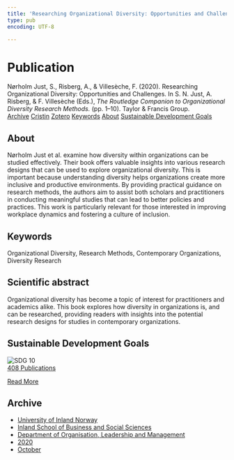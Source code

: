 ```yaml
---
title: 'Researching Organizational Diversity: Opportunities and Challenges'
type: pub
encoding: UTF-8

---
```

<h1>Publication</h1>
<article id="csl-bib-container-PGHYRSCN" class="csl-bib-container">
  <div class="csl-bib-body"> <div class="csl-entry">Nørholm Just, S., Risberg, A., &#38; Villesèche, F. (2020). Researching Organizational Diversity: Opportunities and Challenges. In S. N. Just, A. Risberg, &#38; F. Villesèche (Eds.), <i>The Routledge Companion to Organizational Diversity Research Methods.</i> (pp. 1–10). Taylor &#38; Francis Group.</div> </div>
  <div class="csl-bib-buttons">
    <a href="#taxonomy-article-PGHYRSCN" alt="archive" class="csl-bib-button">Archive</a>
    <a href="https://app.cristin.no/results/show.jsf?id=1840534" alt="Cristin" class="csl-bib-button">Cristin</a>
    <a href="http://zotero.org/groups/5881554/items/PGHYRSCN" alt="Zotero" class="csl-bib-button">Zotero</a>
    <a href="#keywords-article-PGHYRSCN" alt="keywords" class="csl-bib-button">Keywords</a>
    <a href="#about-article-PGHYRSCN" alt="about_pub" class="csl-bib-button">About</a>
    <a href="#sdg-article-PGHYRSCN" alt="sdg" class="csl-bib-button">Sustainable Development Goals</a>
  </div>
  <div id="csl-bib-meta-container-PGHYRSCN"></div>
</article>
<div id="csl-bib-meta-PGHYRSCN" class="csl-bib-meta">
  <article id="about-article-PGHYRSCN" class="about_pub-article">
    <h1>About</h1>
    Nørholm Just et al. examine how diversity within organizations can be studied effectively. Their book offers valuable insights into various research designs that can be used to explore organizational diversity. This is important because understanding diversity helps organizations create more inclusive and productive environments. By providing practical guidance on research methods, the authors aim to assist both scholars and practitioners in conducting meaningful studies that can lead to better policies and practices. This work is particularly relevant for those interested in improving workplace dynamics and fostering a culture of inclusion.
  </article>
  <article id="keywords-article-PGHYRSCN" class="keywords-article">
    <h1>Keywords</h1>
    Organizational Diversity, Research Methods, Contemporary Organizations, Diversity Research
  </article>
  <article id="abstract-article-PGHYRSCN" class="abstract-article">
    <h1>Scientific abstract</h1>
    Organizational diversity has become a topic of interest for practitioners and academics alike. This book explores how diversity in organizations is, and can be researched, providing readers with insights into the potential research designs for studies in contemporary organizations.
  </article>
  <article id="sdg-article-PGHYRSCN" class="sdg-article">
    <h1>Sustainable Development Goals</h1>
    <div class="sdg-container"><div id="sdg10" class="sdg">
        <img src="{{< params subfolder >}}images/sdg/sdg10_en.png" class="image" alt="SDG 10">
        <div class="sdg-overlay">
          <a href="{{< params subfolder >}}en/archive/?sdg=10#archive" class="sdg-publication-count"><span>408</span> Publications</a>
          <p><a href="https://sdgs.un.org/goals/goal10" class="sdg-read-more">Read More</a></p>
        </div>
      </div></div>
  </article>
  <article id="taxonomy-article-PGHYRSCN" class="taxonomy-article">
    <h1>Archive</h1>
    <ul>
      <li><a href="{{< params subfolder >}}en/archive/?key=3DCRN523">University of Inland Norway</a></li>
      <li><a href="{{< params subfolder >}}en/archive/?key=DU8Q9LN9">Inland School of Business and Social Sciences</a></li>
      <li><a href="{{< params subfolder >}}en/archive/?key=4LUWR3ZM">Department of Organisation, Leadership and Management</a></li>
      <li><a href="{{< params subfolder >}}en/archive/?key=L4LD5JU9">2020</a></li>
      <li><a href="{{< params subfolder >}}en/archive/?key=QPJKKNQX">October</a></li>
    </ul>
  </article>
</div>
